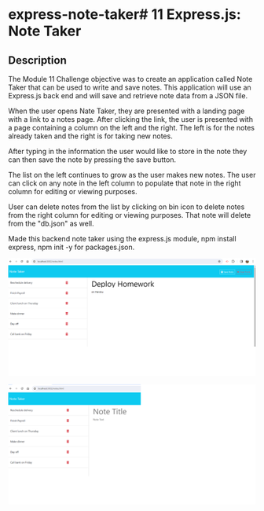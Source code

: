 # express-note-taker# 11 Express.js: Note Taker

## Description
The Module 11 Challenge objective was to create an application called Note Taker that can be used to write and save notes. This application will use an Express.js back end and will save and retrieve note data from a JSON file.

When the user opens Nate Taker, they are presented with a landing page with a link to a notes page. After clicking the link, the user is presented with a page containing a column on the left and the right. The left is for the notes already taken and the right is for taking new notes.

After typing in the information the user would like to store in the note they can then save the note by pressing the save button. 

The list on the left continues to grow as the user makes new notes. The user can click on any note in the left column to populate that note in the right column for editing or viewing purposes.

User can delete notes from the list by clicking on bin icon to delete notes from the right column for editing or viewing purposes. That note will delete from the "db.json" as well.

Made this backend note taker using the express.js module, npm install express, npm init -y for packages.json.


![Alt text](public/assets/images/note-taker-new.png)

![Alt text](public/assets/images/note-taker-view.png)